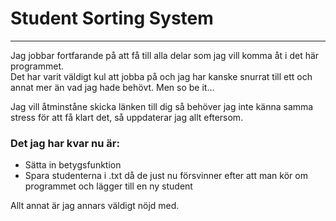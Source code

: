 # Student Sorting System
*** 
Jag jobbar fortfarande på att få till alla delar som jag vill komma åt i det här programmet.  
Det har varit väldigt kul att jobba på och jag har kanske snurrat till ett och annat mer än vad jag hade behövt. Men so be it... 

Jag vill åtminståne skicka länken till dig så behöver jag inte känna samma stress för att få klart det, så uppdaterar jag allt eftersom.  

### Det jag har kvar nu är: 
* Sätta in betygsfunktion
* Spara studenterna i .txt då de just nu försvinner efter att man kör om programmet och lägger till en ny student

Allt annat är jag annars väldigt nöjd med. 

